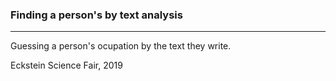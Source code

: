 ### Finding a person's by text analysis
-------
Guessing a person's ocupation by the text they write.

Eckstein Science Fair, 2019
